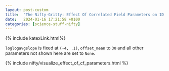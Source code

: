 ```yaml
---
layout: post-custom
title:  "The Nifty-Gritty: Effect Of Correlated Field Parameters on 1D Signal Reconstruction"
date:   2024-01-16 17:21:58 +0100
categories: [science-stuff-nifty]
---
```

{% include katexLink.html%}

`loglogavgslope` is fixed at `(-4, .1)`, `offset_mean` to `30` and all other parameters not shown here are set to `None`. 

{% include nifty/visualize_effect_of_cf_parameters.html %}
